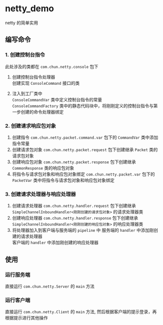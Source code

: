 # netty_demo
netty 的简单实用

## 编写命令
### 1. 创建控制台指令
此处涉及的类都在 `com.chun.netty.console` 包下
1. 创建控制台指令处理器  
创建实现 `ConsoleCommand` 接口的类

2. 注入到工厂类中   
`ConsoleCommandVar` 类中定义控制台指令的常量  
`ConsoleCommandFactory` 类中的静态代码块中，将刚刚定义的控制台指令与第一步创建的命令处理器绑定

### 2. 创建请求响应包对象
1. 创建指令
`com.chun.netty.packet.command.var` 包下的 `CommandVar` 类中添加指令常量
2. 创建请求包对象
`com.chun.netty.packet.request` 包下创建继承 `Packet` 类的请求包对象
3. 创建响应包对象
`com.chun.netty.packet.response` 包下创建继承 `CommonResponse` 类的响应包对象
4. 将指令与请求包对象和响应包对象绑定
`com.chun.netty.packet.var` 包下的 `PacketVar` 类中将指令与请求包对象和响应包对象绑定

### 3. 创建请求处理器与响应处理器
1. 创建请求处理器
`com.chun.netty.handler.request` 包下创建继承 `SimpleChannelInboundHandler<刚刚创建的请求包对象>` 的请求处理器类
2. 创建响应处理器
`com.chun.netty.handler.response` 包下创建继承 `SimpleChannelInboundHandler<刚刚创建的响应包对象>` 的响应处理器类
3. 将处理器加入到客户端与服务端的 `pipeline` 中
服务端的 `handler` 中添加刚创建的请求处理器  
客户端的 `handler` 中添加刚创建的响应处理器


## 使用
### 运行服务端
直接运行 `com.chun.netty.Server` 的 `main` 方法

### 运行客户端
直接运行 `com.chun.netty.Client` 的 `main` 方法, 然后根据客户端的提示登录，再根据提示进行其他操作


